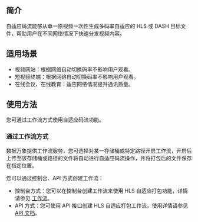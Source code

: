 ## 简介

自适应码流能够从单一原视频一次性生成多码率自适应的 HLS 或 DASH 目标文件，帮助用户在不同网络情况下快速分发视频内容。

## 适用场景

- 视频网站：根据网络自动切换码率不影响用户观看。
- 短视频终端：根据网络自动切换码率不影响用户观看。
- 在线会议、在线教育：适应网络情况提升通讯质量。

## 使用方法

您可通过工作流方式使用自适应码流功能。

### 通过工作流方式

数据万象提供工作流服务，您可选择对某一存储桶或特定路径开启工作流，开启后上传至该存储桶或路径的文件将自动进行自适应码流操作，并将打包后的文件保存在指定位置。

您可以通过控制台、API 方式创建工作流：

- 控制台方式：您可以在控制台创建工作流来使用 HLS 自适应打包功能，详情请参见 [工作流](https://cloud.tencent.com/document/product/460/46488)。
- API 方式：您可使用 API 接口创建 HLS 自适应打包工作流，使用详情请参见 [API 文档](https://cloud.tencent.com/document/product/460/76856)。

